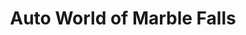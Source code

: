 ---
title: "Auto World of Marble Falls"
url: /marble-falls/auto-world-of-marble-falls/
shop: car
---